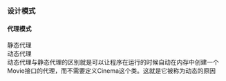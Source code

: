### 设计模式
#### 代理模式
静态代理  
动态代理  
    动态代理与静态代理的区别就是可以让程序在运行的时候自动在内存中创建一个Movie接口的代理，而不需要定义Cinema这个类。这就是它被称为动态的原因
